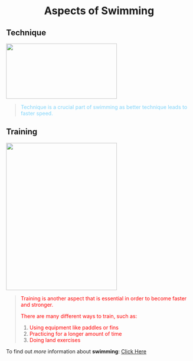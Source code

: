 
# <center> Aspects of Swimming </center>

## Technique
<img src="https://d32ydbgkw6ghe6.cloudfront.net/production/uploads/cover_images/dcb1c8ce2677774579e854d473897f11ec4c/i1080x475.jpg" width="300" height="150">

> <font color=#81d4fa> Technique is a crucial part of swimming as better technique leads to faster speed. </font>

## Training
<img src="http://cen.acs.org/content/dam/cen/94/31/09431-cover-openercxd.jpg" width="300" height="400">

> <font color="red"> Training is another aspect that is essential in order to become faster and stronger. </font>
>
> <font color="red"> There are many different ways to train, such as: </font>
> 1. <font color="red"> Using equipment like paddles or fins </font>
> 2. <font color="red"> Practicing for a longer amount of time </font>
> 3. <font color="red"> Doing land exercises </font>


To find out *more* information about **swimming**: [Click Here](https://en.wikipedia.org/wiki/Swimming)
